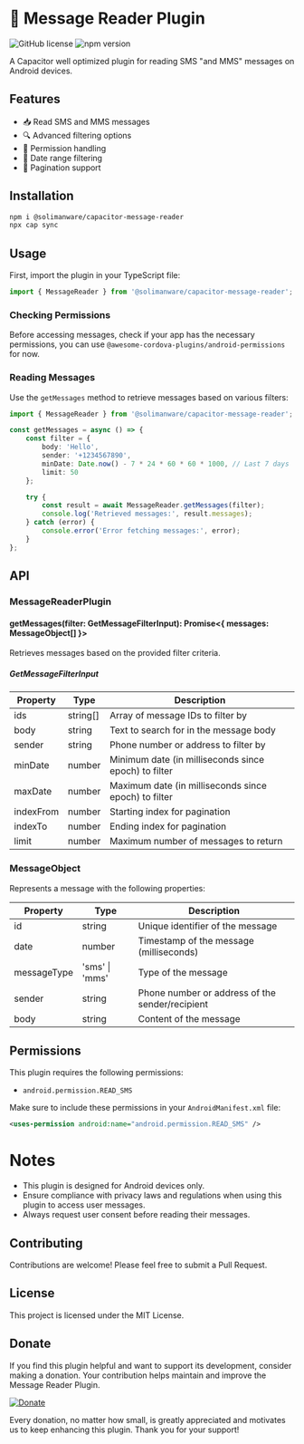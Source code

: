 # 📱 Message Reader Plugin

![GitHub license](https://img.shields.io/badge/license-MIT-blue.svg)
![npm version](https://img.shields.io/npm/v/capacitor-message-reader.svg)

A Capacitor well optimized plugin for reading SMS "and MMS" messages on Android devices.

## Features

- 📥 Read SMS and MMS messages
- 🔍 Advanced filtering options
- 🔐 Permission handling
- 📅 Date range filtering
- 🔢 Pagination support

## Installation

```bash
npm i @solimanware/capacitor-message-reader
npx cap sync
```

## Usage

First, import the plugin in your TypeScript file:

```typescript
import { MessageReader } from '@solimanware/capacitor-message-reader';
```

### Checking Permissions

Before accessing messages, check if your app has the necessary permissions, you can use `@awesome-cordova-plugins/android-permissions` for now.

### Reading Messages

Use the `getMessages` method to retrieve messages based on various filters:

```typescript
import { MessageReader } from '@solimanware/capacitor-message-reader';

const getMessages = async () => {
    const filter = {
        body: 'Hello',
        sender: '+1234567890',
        minDate: Date.now() - 7 * 24 * 60 * 60 * 1000, // Last 7 days
        limit: 50
    };

    try {
        const result = await MessageReader.getMessages(filter);
        console.log('Retrieved messages:', result.messages);
    } catch (error) {
        console.error('Error fetching messages:', error);
    }
};
```
## API

### MessageReaderPlugin

#### getMessages(filter: GetMessageFilterInput): Promise<{ messages: MessageObject[] }>

Retrieves messages based on the provided filter criteria.

##### GetMessageFilterInput

| Property   | Type       | Description                                            |
|------------|------------|--------------------------------------------------------|
| ids        | string[]   | Array of message IDs to filter by                      |
| body       | string     | Text to search for in the message body                 |
| sender     | string     | Phone number or address to filter by                   |
| minDate    | number     | Minimum date (in milliseconds since epoch) to filter   |
| maxDate    | number     | Maximum date (in milliseconds since epoch) to filter   |
| indexFrom  | number     | Starting index for pagination                          |
| indexTo    | number     | Ending index for pagination                            |
| limit      | number     | Maximum number of messages to return                   |


### MessageObject

Represents a message with the following properties:

| Property    | Type                | Description                                     |
|-------------|---------------------|-------------------------------------------------|
| id          | string              | Unique identifier of the message                |
| date        | number              | Timestamp of the message (milliseconds)         |
| messageType | 'sms' \| 'mms'      | Type of the message                             |
| sender      | string              | Phone number or address of the sender/recipient |
| body        | string              | Content of the message                          |

## Permissions

This plugin requires the following permissions:

- `android.permission.READ_SMS`

Make sure to include these permissions in your `AndroidManifest.xml` file:
```xml
<uses-permission android:name="android.permission.READ_SMS" />
```

# Notes

- This plugin is designed for Android devices only.
- Ensure compliance with privacy laws and regulations when using this plugin to access user messages.
- Always request user consent before reading their messages.

## Contributing

Contributions are welcome! Please feel free to submit a Pull Request.

## License

This project is licensed under the MIT License.

## Donate

If you find this plugin helpful and want to support its development, consider making a donation. Your contribution helps maintain and improve the Message Reader Plugin.

[![Donate](https://img.shields.io/badge/Donate-PayPal-green.svg)](https://www.paypal.me/solimanware)

Every donation, no matter how small, is greatly appreciated and motivates us to keep enhancing this plugin. Thank you for your support!

